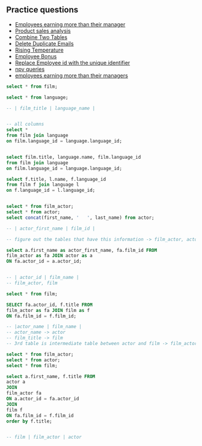 ## Practice questions
* [Employees earning more than their manager](https://leetcode.com/problems/employees-earning-more-than-their-managers/)
* [Product sales analysis](https://leetcode.com/problems/product-sales-analysis-i/description/)
* [Combine Two Tables](https://leetcode.com/problems/combine-two-tables/)
* [Delete Duplicate Emails]( https://leetcode.com/problems/delete-duplicate-emails/)
* [Rising Temperature]( https://leetcode.com/problems/rising-temperature/)
* [Employee Bonus]( https://leetcode.com/problems/employee-bonus/)
* [Replace Employee id with the unique identifier]( https://leetcode.com/problems/replace-employee-id-with-the-unique-identifier/)
* [npv queries]( https://leetcode.com/problems/npv-queries/)
* [employees earning more than their managers]( https://leetcode.com/problems/employees-earning-more-than-their-managers/)
 

```sql
select * from film;

select * from language;

-- | film_title | language_name | 


-- all columns
select * 
from film join language
on film.language_id = language.language_id;


select film.title, language.name, film.language_id
from film join language
on film.language_id = language.language_id;

select f.title, l.name, f.language_id
from film f join language l
on f.language_id = l.language_id;


select * from film_actor;
select * from actor;
select concat(first_name, '   ', last_name) from actor;

-- | actor_first_name | film_id |

-- figure out the tables that have this information -> film_actor, actor

select a.first_name as actor_first_name, fa.film_id FROM
film_actor as fa JOIN actor as a
ON fa.actor_id = a.actor_id;


-- | actor_id | film_name |
-- film_actor, film

select * from film;

SELECT fa.actor_id, f.title FROM
film_actor as fa JOIN film as f
ON fa.film_id = f.film_id;

-- |actor_name | film_name | 
-- actor_name -> actor
-- film_title -> film
-- 3rd table is intermediate table between actor and film -> film_actor

select * from film_actor;
select * from actor;
select * from film;

select a.first_name, f.title FROM 
actor a 
JOIN 
film_actor fa
ON a.actor_id = fa.actor_id
JOIN 
film f
ON fa.film_id = f.film_id
order by f.title;


-- film | film_actor | actor


```
